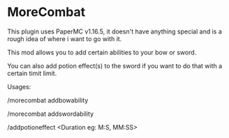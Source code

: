 # MoreCombat
 
This plugin uses PaperMC v1.16.5, it doesn't have anything special and is a rough idea of where i want to go with it.

This mod allows you to add certain abilities to your bow or sword.

You can also add potion effect(s) to the sword if you want to do that with a certain timit limit.

Usages:

/morecombat addbowability <Ability>

/morecombat addswordability <Ability>

/addpotioneffect <Potion Effect> <Amplify> <Duration eg: M:S, MM:SS>
